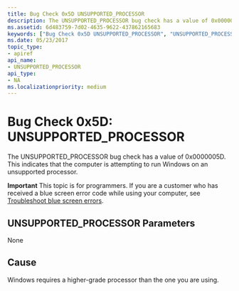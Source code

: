 ```yaml
---
title: Bug Check 0x5D UNSUPPORTED_PROCESSOR
description: The UNSUPPORTED_PROCESSOR bug check has a value of 0x0000005D. This indicates that the computer is attempting to run Windows on an unsupported processor.
ms.assetid: 6d483759-7d02-4635-9622-437862165683
keywords: ["Bug Check 0x5D UNSUPPORTED_PROCESSOR", "UNSUPPORTED_PROCESSOR"]
ms.date: 05/23/2017
topic_type:
- apiref
api_name:
- UNSUPPORTED_PROCESSOR
api_type:
- NA
ms.localizationpriority: medium
---
```


# Bug Check 0x5D: UNSUPPORTED\_PROCESSOR


The UNSUPPORTED\_PROCESSOR bug check has a value of 0x0000005D. This indicates that the computer is attempting to run Windows on an unsupported processor.

**Important** This topic is for programmers. If you are a customer who has received a blue screen error code while using your computer, see [Troubleshoot blue screen errors](https://windows.microsoft.com/windows-10/troubleshoot-blue-screen-errors).

## UNSUPPORTED\_PROCESSOR Parameters


None

Cause
-----

Windows requires a higher-grade processor than the one you are using.

 

 




